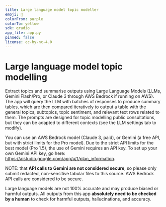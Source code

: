 ```yaml
---
title: Large language model topic modeller
emoji: 📝
colorFrom: purple
colorTo: yellow
sdk: gradio
app_file: app.py
pinned: false
license: cc-by-nc-4.0
---
```


# Large language model topic modelling

Extract topics and summarise outputs using Large Language Models (LLMs, Gemini Flash/Pro, or Claude 3 through AWS Bedrock if running on AWS). The app will query the LLM with batches of responses to produce summary tables, which are then compared iteratively to output a table with the general topics, subtopics, topic sentiment, and relevant text rows related to them. The prompts are designed for topic modelling public consultations, but they can be adapted to different contexts (see the LLM settings tab to modify).

You can use an AWS Bedrock model (Claude 3, paid), or Gemini (a free API, but with strict limits for the Pro model). Due to the strict API limits for the best model (Pro 1.5), the use of Gemini requires an API key. To set up your own Gemini API key, go here: https://aistudio.google.com/app/u/1/plan_information.

NOTE: that **API calls to Gemini are not considered secure**, so please only submit redacted, non-sensitive tabular files to this source. AWS Bedrock API calls are considered to be secure.

Large language models are not 100% accurate and may produce biased or harmful outputs. All outputs from this app **absolutely need to be checked by a human** to check for harmful outputs, hallucinations, and accuracy.